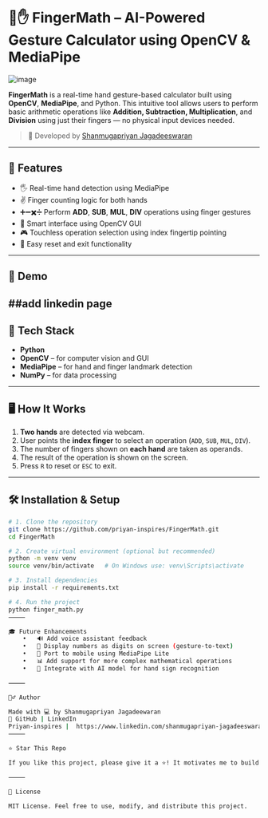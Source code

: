 # 🧠✋ FingerMath – AI-Powered Gesture Calculator using OpenCV & MediaPipe


![image](https://github.com/user-attachments/assets/c2b73654-b5ef-4b5f-a386-584e24053bfc)


**FingerMath** is a real-time hand gesture-based calculator built using **OpenCV**, **MediaPipe**, and Python. This intuitive tool allows users to perform basic arithmetic operations like **Addition, Subtraction, Multiplication**, and **Division** using just their fingers — no physical input devices needed.

> 🚀 Developed by [Shanmugapriyan Jagadeeswaran](https://github.com/priyan-inspires)

---

## 🎯 Features

- 🖐️ Real-time hand detection using MediaPipe
- ✌️ Finger counting logic for both hands
- ➕➖✖️➗ Perform **ADD**, **SUB**, **MUL**, **DIV** operations using finger gestures
- 🧠 Smart interface using OpenCV GUI
- 🎮 Touchless operation selection using index fingertip pointing
- 🔁 Easy reset and exit functionality

---

## 🧪 Demo

##add linkedin page
---

## 🧰 Tech Stack

- **Python**
- **OpenCV** – for computer vision and GUI
- **MediaPipe** – for hand and finger landmark detection
- **NumPy** – for data processing

---

## 🖥️ How It Works

1. **Two hands** are detected via webcam.
2. User points the **index finger** to select an operation (`ADD`, `SUB`, `MUL`, `DIV`).
3. The number of fingers shown on **each hand** are taken as operands.
4. The result of the operation is shown on the screen.
5. Press `R` to reset or `ESC` to exit.

---

## 🛠️ Installation & Setup

```bash
# 1. Clone the repository
git clone https://github.com/priyan-inspires/FingerMath.git
cd FingerMath

# 2. Create virtual environment (optional but recommended)
python -m venv venv
source venv/bin/activate   # On Windows use: venv\Scripts\activate

# 3. Install dependencies
pip install -r requirements.txt

# 4. Run the project
python finger_math.py
⸻

🎓 Future Enhancements
	•	🔊 Add voice assistant feedback
	•	🔢 Display numbers as digits on screen (gesture-to-text)
	•	📱 Port to mobile using MediaPipe Lite
	•	📊 Add support for more complex mathematical operations
	•	🧠 Integrate with AI model for hand sign recognition

⸻

🙋‍♂️ Author

Made with 💻 by Shanmugapriyan Jagadeewaran 
📌 GitHub | LinkedIn
Priyan-inspires |  https://www.linkedin.com/shanmugapriyan-jagadeeswaran
⸻

⭐ Star This Repo

If you like this project, please give it a ⭐️! It motivates me to build more gesture-powered AI applications.

⸻

📜 License

MIT License. Feel free to use, modify, and distribute this project.
